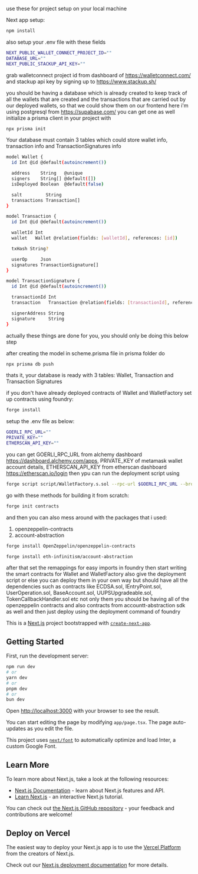 use these for project setup on your local machine

Next app setup:
```bash
npm install
```

also setup your .env file with these fields 
```bash
NEXT_PUBLIC_WALLET_CONNECT_PROJECT_ID=""
DATABASE_URL=""
NEXT_PUBLIC_STACKUP_API_KEY=""
```
grab walletconnect project id from dashboard of https://walletconnect.com/ and stackup api key by signing up to https://www.stackup.sh/

you should be having a database which is already created to keep track of all the wallets that are created and the transactions that are carried out by our deployed wallets, so that we could show them on our frontend here i'm using postgresql from https://supabase.com/ you can get one as well
initialize a prisma client in your project with
```bash
npx prisma init
```
Your database must contain 3 tables which could store wallet info, transaction info and TransactionSignatures info
```bash
model Wallet {
  id Int @id @default(autoincrement())

  address    String   @unique
  signers    String[] @default([])
  isDeployed Boolean  @default(false)

  salt         String
  transactions Transaction[]
}

model Transaction {
  id Int @id @default(autoincrement())

  walletId Int
  wallet   Wallet @relation(fields: [walletId], references: [id])

  txHash String?

  userOp     Json
  signatures TransactionSignature[]
}

model TransactionSignature {
  id Int @id @default(autoincrement())

  transactionId Int
  transaction   Transaction @relation(fields: [transactionId], references: [id])

  signerAddress String
  signature     String
}
```
actually these things are done for you, you should only be doing this below step

after creating the model in scheme.prisma file in prisma folder do 
```bash
npx prisma db push
```
thats it, your database is ready with 3 tables: Wallet, Transaction and Transaction Signatures

if you don't have already deployed contracts of Wallet and WalletFactory 
set up contracts using foundry:
```bash
forge install
```
setup the .env file as below:
```bash
GOERLI_RPC_URL=""
PRIVATE_KEY=""
ETHERSCAN_API_KEY=""
```
you can get GOERLI_RPC_URL from alchemy dashboard https://dashboard.alchemy.com/apps, PRIVATE_KEY of metamask wallet account details, ETHERSCAN_API_KEY from etherscan dashboard https://etherscan.io/login
then ypu can run the deployment script using 
```bash
forge script script/WalletFactory.s.sol --rpc-url $GOERLI_RPC_URL --broadcast --verify -vvv
```
go with these methods for building it from scratch:
```bash
forge init contracts
```
and then you can also mess around with the packages that i used:
1. openzeppelin-contracts
2. account-abstraction

```bash
forge install OpenZeppelin/openzeppelin-contracts
```
```bash
forge install eth-infinitism/account-abstraction
```
after that set the remappings for easy imports in foundry then start writing the smart contracts for Wallet and WalletFactory also give the deployment script or else you can deploy them in your own way but should have all the dependencies such as contracts like ECDSA.sol, IEntryPoint.sol, UserOperation.sol, BaseAccount.sol, UUPSUpgradeable.sol, TokenCallbackHandler.sol etc not only them you should be having all of the openzeppelin contracts and also contracts from accountt-abstraction sdk as well
and then just deploy using the deployment command of foundry


This is a [Next.js](https://nextjs.org/) project bootstrapped with [`create-next-app`](https://github.com/vercel/next.js/tree/canary/packages/create-next-app).

## Getting Started

First, run the development server:

```bash
npm run dev
# or
yarn dev
# or
pnpm dev
# or
bun dev
```

Open [http://localhost:3000](http://localhost:3000) with your browser to see the result.

You can start editing the page by modifying `app/page.tsx`. The page auto-updates as you edit the file.

This project uses [`next/font`](https://nextjs.org/docs/basic-features/font-optimization) to automatically optimize and load Inter, a custom Google Font.

## Learn More

To learn more about Next.js, take a look at the following resources:

- [Next.js Documentation](https://nextjs.org/docs) - learn about Next.js features and API.
- [Learn Next.js](https://nextjs.org/learn) - an interactive Next.js tutorial.

You can check out [the Next.js GitHub repository](https://github.com/vercel/next.js/) - your feedback and contributions are welcome!

## Deploy on Vercel

The easiest way to deploy your Next.js app is to use the [Vercel Platform](https://vercel.com/new?utm_medium=default-template&filter=next.js&utm_source=create-next-app&utm_campaign=create-next-app-readme) from the creators of Next.js.

Check out our [Next.js deployment documentation](https://nextjs.org/docs/deployment) for more details.
